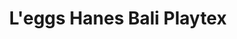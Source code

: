 ---
title: "L'eggs Hanes Bali Playtex"
url: /williamsburg/leggs-hanes-bali-playtex/
shop: clothes
---
